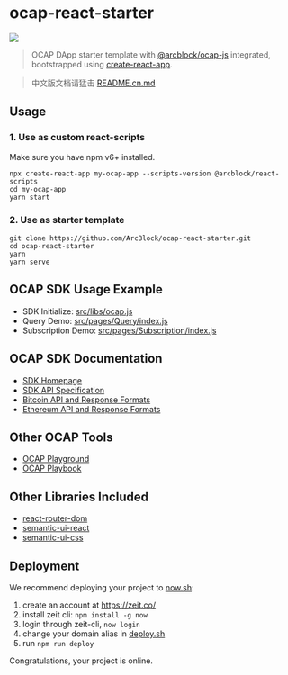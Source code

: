 # ocap-react-starter

![](https://img.shields.io/badge/powered%20by-arcblock-brightgreen.svg)

> OCAP DApp starter template with [@arcblock/ocap-js](https://github.com/ArcBlock/ocap-javascript-sdk/tree/master/packages/ocap-js) integrated, bootstrapped using [create-react-app](https://github.com/facebook/create-react-app).

> 中文版文档请猛击 [README.cn.md](./README.cn.md)

## Usage

### 1. Use as custom react-scripts

Make sure you have npm v6+ installed.

```shell
npx create-react-app my-ocap-app --scripts-version @arcblock/react-scripts
cd my-ocap-app
yarn start
```

### 2. Use as starter template

```shell
git clone https://github.com/ArcBlock/ocap-react-starter.git
cd ocap-react-starter
yarn
yarn serve
```

## OCAP SDK Usage Example

- SDK Initialize: [src/libs/ocap.js](./src/libs/ocap.js)
- Query Demo: [src/pages/Query/index.js](./src/pages/Query/index.js)
- Subscription Demo: [src/pages/Subscription/index.js](./src/pages/Subscription/index.js)

## OCAP SDK Documentation

- [SDK Homepage](https://github.com/ArcBlock/ocap-javascript-sdk/tree/master/packages/ocap-js)
- [SDK API Specification](https://github.com/ArcBlock/ocap-javascript-sdk/blob/master/packages/ocap-js/docs/spec.md)
- [Bitcoin API and Response Formats](https://github.com/ArcBlock/ocap-javascript-sdk/blob/master/packages/ocap-js/docs/btc.md)
- [Ethereum API and Response Formats](https://github.com/ArcBlock/ocap-javascript-sdk/blob/master/packages/ocap-js/docs/eth.md)

## Other OCAP Tools

- [OCAP Playground](https://ocap.arcblock.io)
- [OCAP Playbook](https://ocap.arcblock.io)

## Other Libraries Included

- [react-router-dom](https://github.com/ReactTraining/react-router/tree/master/packages/react-router-dom)
- [semantic-ui-react](https://github.com/oblador/react-native-vector-https://react.semantic-ui.com/icons)
- [semantic-ui-css](https://github.com/Semantic-Org/Semantic-UI-CSS)

## Deployment

We recommend deploying your project to [now.sh](http://zeit.now/):

1. create an account at https://zeit.co/
1. install zeit cli: `npm install -g now`
1. login through zeit-cli, `now login`
1. change your domain alias in [deploy.sh](./deploy.sh)
1. run `npm run deploy`

Congratulations, your project is online.
